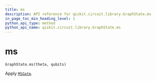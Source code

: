 ```yaml
---
title: ms
description: API reference for qiskit.circuit.library.GraphState.ms
in_page_toc_min_heading_level: 1
python_api_type: method
python_api_name: qiskit.circuit.library.GraphState.ms
---
```


# ms

<span id="qiskit.circuit.library.GraphState.ms" />

`GraphState.ms(theta, qubits)`

Apply [`MSGate`](qiskit.circuit.library.MSGate "qiskit.circuit.library.MSGate").

